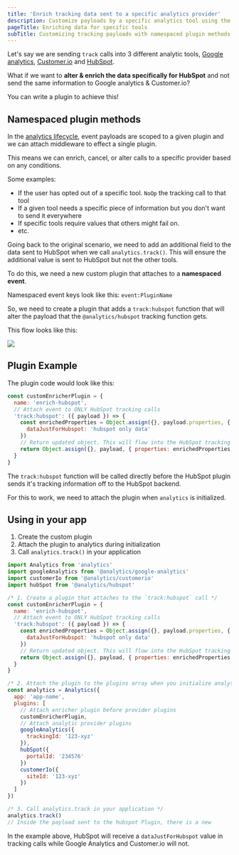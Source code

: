 ```yaml
---
title: 'Enrich tracking data sent to a specific analytics provider'
description: Customize payloads by a specific analytics tool using the analytics lifecycle & namespaced plugin methods
pageTitle: Enriching data for specific tools
subTitle: Customizing tracking payloads with namespaced plugin methods
---
```


Let's say we are sending `track` calls into 3 different analytic tools, [Google analytics](https://getanalytics.io/plugins/google-analytics/), [Customer.io](https://getanalytics.io/plugins/customerio/) and [HubSpot](https://getanalytics.io/plugins/hubspot/).

What if we want to **alter & enrich the data specifically for HubSpot** and not send the same information to Google analytics & Customer.io?

You can write a plugin to achieve this!

## Namespaced plugin methods

In the [analytics lifecycle](https://getanalytics.io/lifecycle/), event payloads are scoped to a given plugin and we can attach middleware to effect a single plugin.

This means we can enrich, cancel, or alter calls to a specific provider based on any conditions.

Some examples:

- If the user has opted out of a specific tool. `NoOp` the tracking call to that tool
- If a given tool needs a specific piece of information but you don't want to send it everywhere
- If specific tools require values that others might fail on.
- etc.

Going back to the original scenario, we need to add an additional field to the data sent to HubSpot when we call `analytics.track()`. This will ensure the additional value is sent to HubSpot but not the other tools.

To do this, we need a new custom plugin that attaches to a **namespaced event**.

Namespaced event keys look like this: `event:PluginName`

So, we need to create a plugin that adds a `track:hubspot` function that will alter the payload that the `@analytics/hubspot` tracking function gets.

This flow looks like this:

<img src="https://d36ubspakw5kl4.cloudfront.net/images/enriching-payloads.png" />


## Plugin Example

The plugin code would look like this:

```js
const customEnricherPlugin = {
  name: 'enrich-hubspot',
  // Attach event to ONLY HubSpot tracking calls
  'track:hubspot': ({ payload }) => {
    const enrichedProperties = Object.assign({}, payload.properties, {
      dataJustForHubspot: 'hubspot only data'
    })
    // Return updated object. This will flow into the HubSpot tracking call
    return Object.assign({}, payload, { properties: enrichedProperties })
  }
}
```

The `track:hubspot` function will be called directly before the HubSpot plugin sends it's tracking information off to the HubSpot backend.

For this to work, we need to attach the plugin when `analytics` is initialized.

## Using in your app

1. Create the custom plugin
2. Attach the plugin to analytics during initialization
3. Call `analytics.track()` in your application

```js
import Analytics from 'analytics'
import googleAnalytics from '@analytics/google-analytics'
import customerIo from '@analytics/customerio'
import hubSpot from '@analytics/hubspot'

/* 1. Create a plugin that attaches to the `track:hubspot` call */
const customEnricherPlugin = {
  name: 'enrich-hubspot',
  // Attach event to ONLY HubSpot tracking calls
  'track:hubspot': ({ payload }) => {
    const enrichedProperties = Object.assign({}, payload.properties, {
      dataJustForHubspot: 'hubspot only data'
    })
    // Return updated object. This will flow into the HubSpot tracking call
    return Object.assign({}, payload, { properties: enrichedProperties })
  }
}

/* 2. Attach the plugin to the plugins array when you initialize analytics */
const analytics = Analytics({
  app: 'app-name',
  plugins: [
    // Attach enricher plugin before provider plugins
    customEnricherPlugin,
    // Attach analytic provider plugins
    googleAnalytics({
      trackingId: '123-xyz'
    }),
    hubSpot({
      portalId: '234576'
    })
    customerIo({
      siteId: '123-xyz'
    })
  ]
})

/* 3. Call analytics.track in your application */
analytics.track()
// Inside the payload sent to the hubspot Plugin, there is a new
```

In the example above, HubSpot will receive a `dataJustForHubspot` value in tracking calls while Google Analytics and Customer.io will not.

